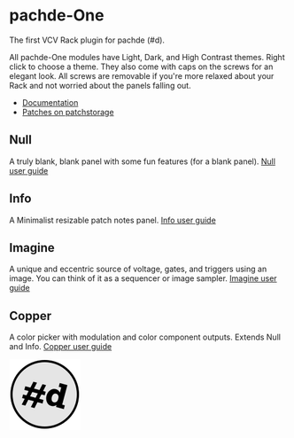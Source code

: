 # pachde-One

The first VCV Rack plugin for pachde (#d).

All pachde-One modules have Light, Dark, and High Contrast themes. Right click to choose a theme.
They also come with caps on the screws for an elegant look.
All screws are removable if you're more relaxed about your Rack and not worried about the panels falling out.

- [Documentation](docs/index.md)
- [Patches on patchstorage](https://patchstorage.com/platform/vcv-rack/?search_query=pachde-One)

## Null

A truly blank, blank panel with some fun features (for a blank panel).
[Null user guide](docs/Null.md)

## Info

A Minimalist resizable patch notes panel.
[Info user guide](docs/Info.md)

## Imagine

A unique and eccentric source of voltage, gates, and triggers using an image.
You can think of it as a sequencer or image sampler.
[Imagine user guide](docs/Imagine.md)

## Copper

A color picker with modulation and color component outputs. Extends Null and Info. [Copper user guide](docs/Copper.md)

![pachde logo](docs/Logo.svg)
